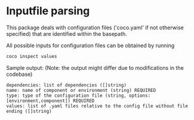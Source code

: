# Inputfile parsing

This package deals with configuration files ('coco.yaml' if not otherwise
specified) that are identified within the basepath.

All possible inputs for configuration files can be obtained by running

```bash
coco inspect values
```

Sample output: (Note: the output might differ due to modifications in the
codebase)

```file
dependencies: list of dependencies ([]string)
name: name of component or environment (string) REQUIRED
type: type of the configuration file (string, options:[environment,component]) REQUIRED
values: list of .yaml files relative to the config file without file ending ([]string)
```
